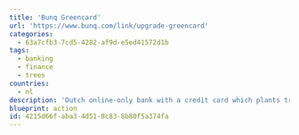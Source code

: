 ```yaml
---
title: 'Bunq Greencard'
url: 'https://www.bunq.com/link/upgrade-greencard'
categories:
  - 63a7cfb3-7cd5-4282-af9d-e5ed41572d1b
tags:
  - banking
  - finance
  - trees
countries:
  - nl
description: 'Dutch online-only bank with a credit card which plants trees for the money you spend.'
blueprint: action
id: 4215d66f-aba3-4d51-8c83-8b80f5a374fa
---
```

